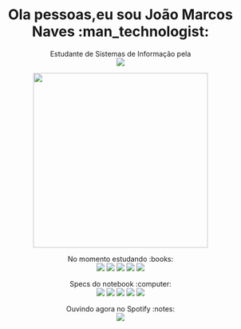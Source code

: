 <h1 align='center'>
  Ola pessoas,eu sou João Marcos Naves :man_technologist:
</h1>

<p align='center'>
  Estudante de Sistemas de Informação pela <br>
  <img src="https://img.shields.io/badge/Uniube-S.I.-blue?style=for-the-badge">
</p>

<p align='center'>
  <a href="#"><img src="https://github-readme-stats.vercel.app/api?username=scriptJohnmns&show_icons=true&count_private=true&theme=dark" width="350"></a>
</p>

<p align="center">
No momento estudando :books: <br>
<img src="https://img.shields.io/badge/-LINUX-blue?style=for-the-badge&logo=Linux&logoColor=white"> <img src="https://img.shields.io/badge/python%20-%2314354C.svg?&style=for-the-badge&logo=python&logoColor=white"> <img src="https://img.shields.io/badge/shell_script%20-%23121011.svg?&style=for-the-badge&logo=gnu-bash&logoColor=white"> <img src="https://img.shields.io/badge/c%20-%2300599C.svg?&style=for-the-badge&logo=c&logoColor=white"> <img src="https://img.shields.io/badge/javascript%20-%23323330.svg?&style=for-the-badge&logo=javascript&logoColor=%23F7DF1E"></p>

<p align ='center'>
Specs do notebook :computer:<br>
<img src="https://img.shields.io/badge/-Manjaro%20Linux-brightgreen?style=for-the-badge&logo=manjaro&logoColor=white"> <img src="https://img.shields.io/badge/arch%20Linux-1793D1?logo=arch-linux&logoColor=white&style=for-the-badge"> <img src="https://img.shields.io/badge/intel-core%20i5-%230071C5.svg?&style=for-the-badge&logo=intel&logoColor=white"> <img src="https://img.shields.io/badge/RAM-16GB-blue?style=for-the-badge"> <img src="https://img.shields.io/badge/nvidia-gt930m-%2376B900.svg?&style=for-the-badge&logo=nvidia&logoColor=white">
</p>

 
<p align="center">
Ouvindo agora no Spotify :notes: <br>
<img src="https://spotify-github-profile.vercel.app/api/view?uid=22sigf5qf4vnnsaorrely4rai&cover_image=true&theme=default"/>
</p>
